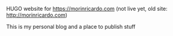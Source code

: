 HUGO website for https://morinricardo.com (not live yet, old site: http://morinricardo.com)

This is my personal blog and a place to publish stuff
